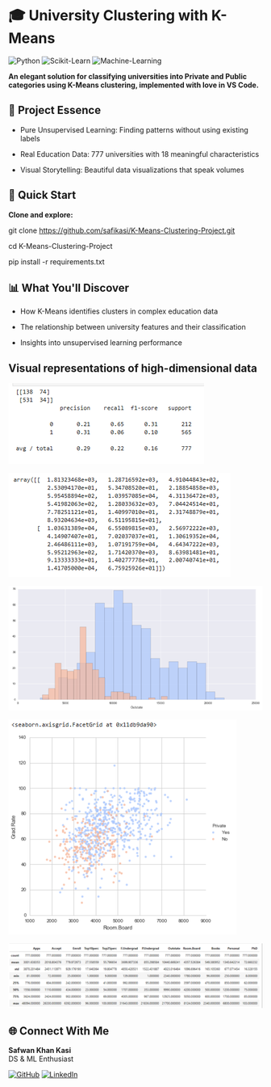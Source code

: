 # 🎓 University Clustering with K-Means

![Python](https://img.shields.io/badge/Python-%E2%9D%A4%EF%B8%8F%203.8%2B-blue)
![Scikit-Learn](https://img.shields.io/badge/Scikit--Learn-%F0%9F%94%8E%201.2%2B-orange)
![Machine-Learning](https://img.shields.io/badge/Machine--Learning-K--Means--Clustering-blue)

**An elegant solution for classifying universities into Private and Public categories using K-Means clustering, implemented with love in VS Code.**

## 🌟 Project Essence

- Pure Unsupervised Learning: Finding patterns without using existing labels

- Real Education Data: 777 universities with 18 meaningful characteristics

- Visual Storytelling: Beautiful data visualizations that speak volumes

## 🚀 Quick Start
**Clone and explore:**

git clone https://github.com/safikasi/K-Means-Clustering-Project.git

cd K-Means-Clustering-Project

pip install -r requirements.txt

## 📊 What You'll Discover

- How K-Means identifies clusters in complex education data

- The relationship between university features and their classification

- Insights into unsupervised learning performance

## Visual representations of high-dimensional data

![Classification Report & Confusion Matrix](<C-M & C-R.png>)

![Cluster Center Vectors](Cluster-center-vectors.png)

![Histogram](HistPlot.png)

![Linear Model](LmPlot.png)

![Derivations of Data](DATA.png)

## 🌐 Connect With Me

**Safwan Khan Kasi**  
DS & ML Enthusiast   

[![GitHub](https://img.shields.io/badge/GitHub-safikasi-blue?logo=github)](https://github.com/safikasi)
[![LinkedIn](https://img.shields.io/badge/LinkedIn-Safwan_Kasi-blue?logo=linkedin)](https://www.linkedin.com/in/safwan-kasi-2b5358292/)
